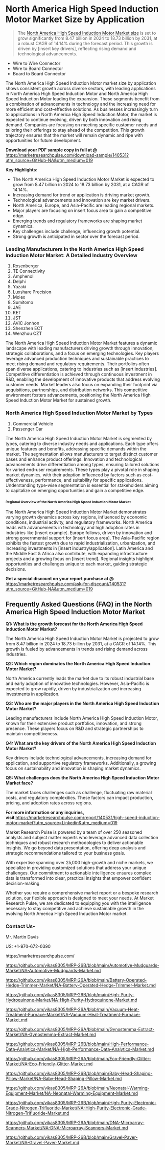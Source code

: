 <h1>North America High Speed Induction Motor Market&nbsp;Size by Application</h1><blockquote><p>The <a href="https://marketresearchpulse.com/download-sample/140531?utm_source=GitHub-NA&amp;utm_medium=019">North America High Speed Induction Motor Market size</a> is set to grow significantly from 8.47 billion in 2024 to 18.73 billion by 2031, at a robust CAGR of 14.14% during the forecast period. This growth is driven by [insert key drivers], reflecting rising demand and technological advancements.</p></blockquote><ul><li>Wire to Wire Connector<li> Wire to Board Connector<li> Board to Board Connector</li></ul><p>The North America High Speed Induction Motor market size by application shows consistent growth across diverse sectors, with leading applications in North America High Speed Induction Motor and North America High Speed Induction Motor leading the expansion. These segments benefit from a combination of advancements in technology and the increasing need for more efficient and cost-effective solutions. As businesses increasingly turn to applications in North America High Speed Induction Motor, the market is expected to continue evolving, driven by both innovation and rising demand. Companies are focusing on meeting specific customer needs and tailoring their offerings to stay ahead of the competition. This growth trajectory ensures that the market will remain dynamic and ripe with opportunities for future development.</p><p><strong>Download your PDF sample copy in full at @ </strong><a href="https://marketresearchpulse.com/download-sample/140531?utm_source=GitHub-NA&amp;utm_medium=019">https://marketresearchpulse.com/download-sample/140531?utm_source=GitHub-NA&amp;utm_medium=019</a></p><p><strong>Key Highlights: </strong></p><ul><li>The North America High Speed Induction Motor Market is expected to grow from 8.47 billion in 2024 to 18.73 billion by 2031, at a CAGR of 14.14%.</li><li>Increasing demand for trend or application is driving market growth.</li><li>Technological advancements and innovation are key market drivers.</li><li>North America, Europe, and Asia-Pacific are leading regional markets.</li><li>Major players are focusing on insert focus area to gain a competitive edge.</li><li>Emerging trends and regulatory frameworks are shaping market dynamics.</li><li>Key challenges include challenge, influencing growth potential.</li><li>Strong growth is anticipated in sector over the forecast period.</li></ul><h3>Leading Manufacturers in the North America High Speed Induction Motor Market: A Detailed Industry Overview</h3><ol><li>Rosenberger</li><li>TE Connectivity</li><li>Amphenol</li><li>Delphi</li><li>Yazaki</li><li>Luxshare Precision</li><li>Molex</li><li>Sumitomo</li><li>JAE</li><li>KET</li><li>JST</li><li>AVIC Jonhon</li><li>Shenzhen ECT</li><li>Wenzhou CZT</li></ol><div class="flex max-w-full flex-col flex-grow"><div class="min-h-8 text-message flex w-full flex-col items-end gap-2 whitespace-normal break-words [.text-message+&amp;]:mt-5" dir="auto" data-message-author-role="assistant" data-message-id="fd8432e4-4910-450d-b182-61b7bfb0a01f" data-message-model-slug="gpt-4o"><div class="flex w-full flex-col gap-1 empty:hidden first:pt-[3px]"><div class="markdown prose w-full break-words dark:prose-invert light"><p>The North America High Speed Induction Motor Market features a dynamic landscape with leading manufacturers driving growth through innovation, strategic collaborations, and a focus on emerging technologies. Key players leverage advanced production techniques and sustainable practices to meet rising demand and regulatory requirements. Their portfolios often span diverse applications, catering to industries such as [insert industries]. Competitive differentiation is achieved through continuous investment in R&amp;D, enabling the development of innovative products that address evolving customer needs. Market leaders also focus on expanding their footprint via acquisitions, partnerships, and distribution networks. This competitive environment fosters advancements, positioning the North America High Speed Induction Motor Market for sustained growth.</p></div></div></div></div><h3>North America High Speed Induction Motor Market by Types</h3><ol><li>Commercial Vehicle<li> Passenger Car</li></ol><div class="flex max-w-full flex-col flex-grow"><div class="min-h-8 text-message flex w-full flex-col items-end gap-2 whitespace-normal break-words [.text-message+&amp;]:mt-5" dir="auto" data-message-author-role="assistant" data-message-id="084470be-0bb7-4664-bddf-5156b4f41249" data-message-model-slug="gpt-4o-mini"><div class="flex w-full flex-col gap-1 empty:hidden first:pt-[3px]"><div class="markdown prose w-full break-words dark:prose-invert light"><p>The North America High Speed Induction Motor Market is segmented by types, catering to diverse industry needs and applications. Each type offers unique features and benefits, addressing specific demands within the market. The segmentation allows manufacturers to target distinct customer bases and enhance product offerings. Innovation and technological advancements drive differentiation among types, ensuring tailored solutions for varied end-user requirements. These types play a pivotal role in shaping market dynamics, with their adoption influenced by factors such as cost-effectiveness, performance, and suitability for specific applications. Understanding type-wise segmentation is essential for stakeholders aiming to capitalize on emerging opportunities and gain a competitive edge.</p></div></div></div></div><h3><span style="font-size: 11px;">Regional Overview of the North America High Speed Induction Motor Market</span></h3><div class="flex max-w-full flex-col flex-grow"><div class="min-h-8 text-message flex w-full flex-col items-end gap-2 whitespace-normal break-words [.text-message+&amp;]:mt-5" dir="auto" data-message-author-role="assistant" data-message-id="e9038762-ce64-4e30-91c9-9bd413514231" data-message-model-slug="gpt-4o-mini"><div class="flex w-full flex-col gap-1 empty:hidden first:pt-[3px]"><div class="markdown prose w-full break-words dark:prose-invert light"><p>The North America High Speed Induction Motor Market demonstrates varying growth dynamics across key regions, influenced by economic conditions, industrial activity, and regulatory frameworks. North America leads with advancements in technology and high adoption rates in industries like [insert example]. Europe follows, driven by innovation and strong governmental support for [insert focus area]. The Asia-Pacific region exhibits the fastest growth due to rapid industrialization, urbanization, and increasing investments in [insert industry/application]. Latin America and the Middle East &amp; Africa also contribute, with expanding infrastructure projects and a growing focus on [insert trend]. Regional insights highlight opportunities and challenges unique to each market, guiding strategic decisions.</p></div></div></div></div><p><strong>Get a special discount on your report purchase at @ </strong><a href="https://marketresearchpulse.com/ask-for-discount/140531?utm_source=GitHub-NA&amp;utm_medium=019">https://marketresearchpulse.com/ask-for-discount/140531?utm_source=GitHub-NA&amp;utm_medium=019</a></p><h2>Frequently Asked Questions (FAQ) in the North America High Speed Induction Motor Market</h2><p><strong>Q1: What is the growth forecast for the North America High Speed Induction Motor Market?</strong></p><p>The North America High Speed Induction Motor Market is projected to grow from 8.47 billion in 2024 to 18.73 billion by 2031, at a CAGR of 14.14%. This growth is fueled by advancements in trends and rising demand across industries.</p><p><strong>Q2: Which region dominates the North America High Speed Induction Motor Market?</strong></p><p>North America currently leads the market due to its robust industrial base and early adoption of innovative technologies. However, Asia-Pacific is expected to grow rapidly, driven by industrialization and increasing investments in application.</p><p><strong>Q3: Who are the major players in the North America High Speed Induction Motor Market?</strong></p><p>Leading manufacturers include North America High Speed Induction Motor, known for their extensive product portfolios, innovation, and strong presence. These players focus on R&amp;D and strategic partnerships to maintain competitiveness.</p><p><strong>Q4: What are the key drivers of the North America High Speed Induction Motor Market?</strong></p><p>Key drivers include technological advancements, increasing demand for application, and supportive regulatory frameworks. Additionally, a growing focus on sustainability and innovation is shaping market dynamics.</p><p><strong>Q5: What challenges does the North America High Speed Induction Motor Market face?</strong></p><p>The market faces challenges such as challenge, fluctuating raw material costs, and regulatory complexities. These factors can impact production, pricing, and adoption rates across regions.</p><p><strong>For more information or any inquiries, visit&nbsp;</strong><a href="https://marketresearchpulse.com/report/140531/high-speed-induction-motor-market?utm_source=Linkedin&utm_medium=019">https://marketresearchpulse.com/report/140531/high-speed-induction-motor-market?utm_source=Linkedin&utm_medium=019</a></p><p>Market Research Pulse is powered by a team of over 250 seasoned analysts and subject matter experts who leverage advanced data collection techniques and robust research methodologies to deliver actionable insights. We go beyond data presentation, offering deep analysis and strategic recommendations tailored to your business goals.</p><p>With expertise spanning over 25,000 high-growth and niche markets, we specialize in providing customized solutions that address your unique challenges. Our commitment to actionable intelligence ensures complex data is transformed into clear, practical insights that empower confident decision-making.</p><p>Whether you require a comprehensive market report or a bespoke research solution, our flexible approach is designed to meet your needs. At Market Research Pulse, we are dedicated to equipping you with the intelligence necessary to stay competitive and achieve sustainable growth in the evolving North America High Speed Induction Motor market.</p><h3><strong>Contact Us-</strong></h3><p>Mr. Martin Davis</p><p>US: +1-970-672-0390</p><p>https://marketresearchpulse.com/</p><p><a href="https://github.com/vikas8305/MRP-26B/blob/main/Automotive-Mudguards-Market/NA-Automotive-Mudguards-Market.md">https://github.com/vikas8305/MRP-26B/blob/main/Automotive-Mudguards-Market/NA-Automotive-Mudguards-Market.md</a></p><p><a href="https://github.com/vikas8305/MRP-26A/blob/main/Battery-Operated-Hedge-Trimmer-Market/NA-Battery-Operated-Hedge-Trimmer-Market.md">https://github.com/vikas8305/MRP-26A/blob/main/Battery-Operated-Hedge-Trimmer-Market/NA-Battery-Operated-Hedge-Trimmer-Market.md</a></p><p><a href="https://github.com/vikas8305/MRP-26B/blob/main/High-Purity-Hydroquinone-Market/NA-High-Purity-Hydroquinone-Market.md">https://github.com/vikas8305/MRP-26B/blob/main/High-Purity-Hydroquinone-Market/NA-High-Purity-Hydroquinone-Market.md</a></p><p><a href="https://github.com/vikas8305/MRP-26A/blob/main/Vacuum-Heat-Treatment-Furnace-Market/NA-Vacuum-Heat-Treatment-Furnace-Market.md">https://github.com/vikas8305/MRP-26A/blob/main/Vacuum-Heat-Treatment-Furnace-Market/NA-Vacuum-Heat-Treatment-Furnace-Market.md</a></p><p><a href="https://github.com/vikas8305/MRP-26A/blob/main/Gynostemma-Extract-Market/NA-Gynostemma-Extract-Market.md">https://github.com/vikas8305/MRP-26A/blob/main/Gynostemma-Extract-Market/NA-Gynostemma-Extract-Market.md</a></p><p><a href="https://github.com/vikas8305/MRP-26B/blob/main/High-Performance-Data-Analytics-Market/NA-High-Performance-Data-Analytics-Market.md">https://github.com/vikas8305/MRP-26B/blob/main/High-Performance-Data-Analytics-Market/NA-High-Performance-Data-Analytics-Market.md</a></p><p><a href="https://github.com/vikas8305/MRP-26A/blob/main/Eco-Friendly-Glitter-Market/NA-Eco-Friendly-Glitter-Market.md">https://github.com/vikas8305/MRP-26A/blob/main/Eco-Friendly-Glitter-Market/NA-Eco-Friendly-Glitter-Market.md</a></p><p><a href="https://github.com/vikas8305/MRP-26B/blob/main/Baby-Head-Shaping-Pillow-Market/NA-Baby-Head-Shaping-Pillow-Market.md">https://github.com/vikas8305/MRP-26B/blob/main/Baby-Head-Shaping-Pillow-Market/NA-Baby-Head-Shaping-Pillow-Market.md</a></p><p><a href="https://github.com/vikas8305/MRP-26A/blob/main/Neonatal-Warming-Equipment-Market/NA-Neonatal-Warming-Equipment-Market.md">https://github.com/vikas8305/MRP-26A/blob/main/Neonatal-Warming-Equipment-Market/NA-Neonatal-Warming-Equipment-Market.md</a></p><p><a href="https://github.com/vikas8305/MRP-26B/blob/main/High-Purity-Electronic-Grade-Nitrogen-Trifluoride-Market/NA-High-Purity-Electronic-Grade-Nitrogen-Trifluoride-Market.md">https://github.com/vikas8305/MRP-26B/blob/main/High-Purity-Electronic-Grade-Nitrogen-Trifluoride-Market/NA-High-Purity-Electronic-Grade-Nitrogen-Trifluoride-Market.md</a></p><p><a href="https://github.com/vikas8305/MRP-26A/blob/main/DNA-Microarray-Scanners-Market/NA-DNA-Microarray-Scanners-Market.md">https://github.com/vikas8305/MRP-26A/blob/main/DNA-Microarray-Scanners-Market/NA-DNA-Microarray-Scanners-Market.md</a></p><p><a href="https://github.com/vikas8305/MRP-26B/blob/main/Gravel-Paver-Market/NA-Gravel-Paver-Market.md">https://github.com/vikas8305/MRP-26B/blob/main/Gravel-Paver-Market/NA-Gravel-Paver-Market.md</a></p>
